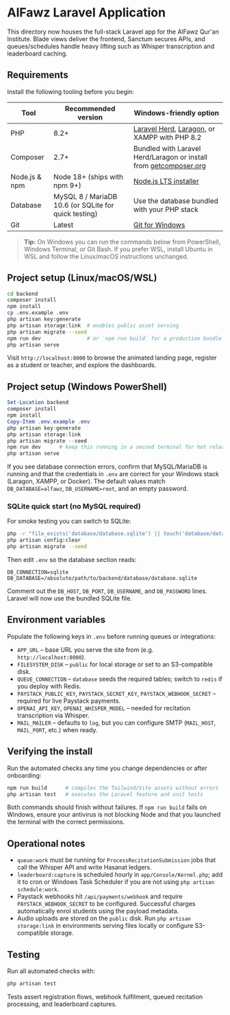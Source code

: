 # AlFawz Laravel Application

This directory now houses the full-stack Laravel app for the AlFawz Qur'an Institute. Blade views deliver the frontend, Sanctum secures APIs, and queues/schedules handle heavy lifting such as Whisper transcription and leaderboard caching.

## Requirements

Install the following tooling before you begin:

| Tool | Recommended version | Windows-friendly option |
| --- | --- | --- |
| PHP | 8.2+ | [Laravel Herd](https://herd.laravel.com/), [Laragon](https://laragon.org/), or XAMPP with PHP 8.2 |
| Composer | 2.7+ | Bundled with Laravel Herd/Laragon or install from [getcomposer.org](https://getcomposer.org/download/) |
| Node.js & npm | Node 18+ (ships with npm 9+) | [Node.js LTS installer](https://nodejs.org/) |
| Database | MySQL 8 / MariaDB 10.6 (or SQLite for quick testing) | Use the database bundled with your PHP stack |
| Git | Latest | [Git for Windows](https://git-scm.com/download/win) |

> **Tip:** On Windows you can run the commands below from PowerShell, Windows Terminal, or Git Bash. If you prefer WSL, install Ubuntu in WSL and follow the Linux/macOS instructions unchanged.

## Project setup (Linux/macOS/WSL)

```bash
cd backend
composer install
npm install
cp .env.example .env
php artisan key:generate
php artisan storage:link  # enables public asset serving
php artisan migrate --seed
npm run dev               # or `npm run build` for a production bundle
php artisan serve
```

Visit `http://localhost:8000` to browse the animated landing page, register as a student or teacher, and explore the dashboards.

## Project setup (Windows PowerShell)

```powershell
Set-Location backend
composer install
npm install
Copy-Item .env.example .env
php artisan key:generate
php artisan storage:link
php artisan migrate --seed
npm run dev      # keep this running in a second terminal for hot reloads
php artisan serve
```

If you see database connection errors, confirm that MySQL/MariaDB is running and that the credentials in `.env` are correct for your Windows stack (Laragon, XAMPP, or Docker). The default values match `DB_DATABASE=alfawz`, `DB_USERNAME=root`, and an empty password.

### SQLite quick start (no MySQL required)

For smoke testing you can switch to SQLite:

```bash
php -r "file_exists('database/database.sqlite') || touch('database/database.sqlite');"
php artisan config:clear
php artisan migrate --seed
```

Then edit `.env` so the database section reads:

```
DB_CONNECTION=sqlite
DB_DATABASE=/absolute/path/to/backend/database/database.sqlite
```

Comment out the `DB_HOST`, `DB_PORT`, `DB_USERNAME`, and `DB_PASSWORD` lines. Laravel will now use the bundled SQLite file.

## Environment variables

Populate the following keys in `.env` before running queues or integrations:

- `APP_URL` – base URL you serve the site from (e.g. `http://localhost:8000`).
- `FILESYSTEM_DISK` – `public` for local storage or set to an S3-compatible disk.
- `QUEUE_CONNECTION` – `database` seeds the required tables; switch to `redis` if you deploy with Redis.
- `PAYSTACK_PUBLIC_KEY`, `PAYSTACK_SECRET_KEY`, `PAYSTACK_WEBHOOK_SECRET` – required for live Paystack payments.
- `OPENAI_API_KEY`, `OPENAI_WHISPER_MODEL` – needed for recitation transcription via Whisper.
- `MAIL_MAILER` – defaults to `log`, but you can configure SMTP (`MAIL_HOST`, `MAIL_PORT`, etc.) when ready.

## Verifying the install

Run the automated checks any time you change dependencies or after onboarding:

```bash
npm run build      # compiles the Tailwind/Vite assets without errors
php artisan test   # executes the Laravel feature and unit tests
```

Both commands should finish without failures. If `npm run build` fails on Windows, ensure your antivirus is not blocking Node and that you launched the terminal with the correct permissions.

## Operational notes

- `queue:work` must be running for `ProcessRecitationSubmission` jobs that call the Whisper API and write Hasanat ledgers.
- `leaderboard:capture` is scheduled hourly in `app/Console/Kernel.php`; add it to cron or Windows Task Scheduler if you are not using `php artisan schedule:work`.
- Paystack webhooks hit `/api/payments/webhook` and require `PAYSTACK_WEBHOOK_SECRET` to be configured. Successful charges automatically enrol students using the payload metadata.
- Audio uploads are stored on the `public` disk. Run `php artisan storage:link` in environments serving files locally or configure S3-compatible storage.

## Testing

Run all automated checks with:

```bash
php artisan test
```

Tests assert registration flows, webhook fulfilment, queued recitation processing, and leaderboard captures.
